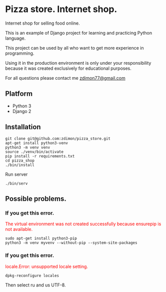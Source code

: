 # Pizza store. Internet shop.

Internet shop for selling food online.

This is an example of Django project for learning and practicing Python language.

This project can be used by all who want to get more experience in programming.  

Using it in the production environment is only under your responsibility because it was created exclusively for educational purposes.

For all questions please contact me zdimon77@gmail.com


## Platform

- Python 3
- Django 2

## Installation
    
    git clone git@github.com:zdimon/pizza_store.git
  	apt-get install python3-venv
    python3 -m venv venv
    source ./venv/bin/activate
    pip install -r requirements.txt
    cd pizza_shop
    ./bin/install
    
Run server

    ./bin/serv
    
## Possible problems.

### If you get this error.

<p style="color: red">The virtual environment was not created successfully because ensurepip is not
available.</p>	
	
	sudo apt-get install python3-pip
	python3 -m venv myvenv --without-pip --system-site-packages
	
	
### If you get this error.

<p style="color: red">locale.Error: unsupported locale setting.</p>
	
	dpkg-reconfigure locales

Then select ru and us UTF-8.
